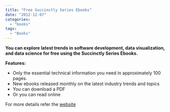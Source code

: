 ```yaml
---
title: "Free Succinctly Series Ebooks"
date: "2012-12-07"
categories: 
  - "books"
tags: 
  - "Books"
---
```


**You can explore latest trends in software development, data visualization, and data science for free using the Succinctly Series Ebooks.**

**Features:**

- Only the essential technical information you need in approximately 100 pages.
- New ebooks released monthly on the latest industry trends and topics
- You can download a PDF
- Or you can read online

For more details refer the [website](https://www.syncfusion.com/succinctly-free-ebooks)

